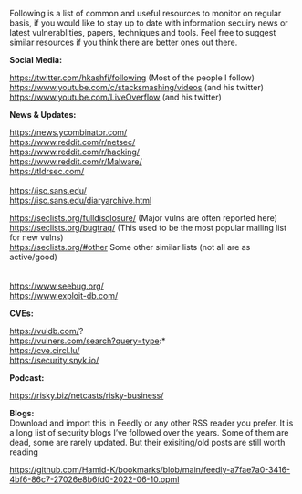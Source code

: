 Following is a list of common and useful resources to monitor on regular basis, if you would like to stay up to date with information secuiry news or latest vulnerablities, papers, techniques and tools. Feel free to suggest similar resources if you think there are better ones out there.


**Social Media:**

https://twitter.com/hkashfi/following  (Most of the people I follow) \
https://www.youtube.com/c/stacksmashing/videos (and his twitter) \
https://www.youtube.com/LiveOverflow (and his twitter) 


**News & Updates:**

https://news.ycombinator.com/ \
https://www.reddit.com/r/netsec/ \
https://www.reddit.com/r/hacking/ \
https://www.reddit.com/r/Malware/ \
https://tldrsec.com/ \
\
https://isc.sans.edu/ \
https://isc.sans.edu/diaryarchive.html



https://seclists.org/fulldisclosure/ (Major vulns are often reported here)\
https://seclists.org/bugtraq/ (This used to be the most popular mailing list for new vulns) \
https://seclists.org/#other Some other similar lists (not all are as active/good) \
\
\
https://www.seebug.org/ \
https://www.exploit-db.com/ 


**CVEs:**

https://vuldb.com/? \
https://vulners.com/search?query=type:* \
https://cve.circl.lu/ \
https://security.snyk.io/ 


**Podcast:**

https://risky.biz/netcasts/risky-business/ 



**Blogs:**
 \
Download and import this in Feedly or any other RSS reader you prefer. It is a long list of security blogs I’ve followed over the years. Some of them are dead, some are rarely updated. But their exisiting/old posts are still worth reading

https://github.com/Hamid-K/bookmarks/blob/main/feedly-a7fae7a0-3416-4bf6-86c7-27026e8b6fd0-2022-06-10.opml 

